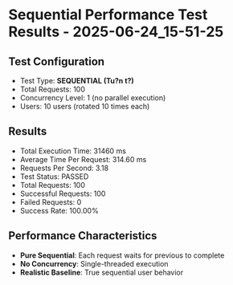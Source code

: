 # Sequential Performance Test Results - 2025-06-24_15-51-25

## Test Configuration
- Test Type: **SEQUENTIAL (Tu?n t?)**
- Total Requests: 100
- Concurrency Level: 1 (no parallel execution)
- Users: 10 users (rotated 10 times each)

## Results
- Total Execution Time: 31460 ms
- Average Time Per Request: 314.60 ms
- Requests Per Second: 3.18
- Test Status: PASSED
- Total Requests: 100
- Successful Requests: 100
- Failed Requests: 0
- Success Rate: 100.00%

## Performance Characteristics
- **Pure Sequential**: Each request waits for previous to complete
- **No Concurrency**: Single-threaded execution
- **Realistic Baseline**: True sequential user behavior
